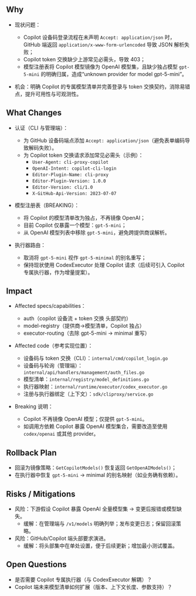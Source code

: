 ## Why

- 现状问题：
  - Copilot 设备码登录流程在未声明 `Accept: application/json` 时，GitHub 端返回 `application/x-www-form-urlencoded` 导致 JSON 解析失败；
  - Copilot token 交换缺少上游常见必需头，导致 403；
  - 模型注册表将 Copilot 模型镜像为 OpenAI 模型集，且缺少独占模型 `gpt-5-mini` 的明确归属，造成“unknown provider for model gpt-5-mini”。

- 机会：明确 Copilot 的专属模型清单并完善登录与 token 交换契约，消除易错点，提升可用性与可观测性。

## What Changes

- 认证（CLI 与管理端）：
  - 为 GitHub 设备码端点添加 `Accept: application/json`（避免表单编码导致解码失败）。
  - 为 Copilot token 交换请求添加常见必需头（示例）：
    - `User-Agent: cli-proxy-copilot`
    - `OpenAI-Intent: copilot-cli-login`
    - `Editor-Plugin-Name: cli-proxy`
    - `Editor-Plugin-Version: 1.0.0`
    - `Editor-Version: cli/1.0`
    - `X-GitHub-Api-Version: 2023-07-07`

- 模型注册表（BREAKING）：
  - 将 Copilot 的模型清单改为独占，不再镜像 OpenAI；
  - 目前 Copilot 仅暴露一个模型：`gpt-5-mini`；
  - 从 OpenAI 模型列表中移除 `gpt-5-mini`，避免跨提供商误解析。

- 执行器路由：
  - 取消将 `gpt-5-mini` 视作 `gpt-5-minimal` 的别名重写；
  - 保持现状使用 CodexExecutor 处理 Copilot 请求（后续可引入 Copilot 专属执行器，作为增量提案）。

## Impact

- Affected specs/capabilities：
  - auth（copilot 设备流 + token 交换 头部契约）
  - model-registry（提供商→模型清单，Copilot 独占）
  - executor-routing（去除 gpt-5-mini → minimal 重写）

- Affected code（参考实现位置）：
  - 设备码与 token 交换（CLI）：`internal/cmd/copilot_login.go`
  - 设备码与轮询（管理端）：`internal/api/handlers/management/auth_files.go`
  - 模型清单：`internal/registry/model_definitions.go`
  - 执行器映射：`internal/runtime/executor/codex_executor.go`
  - 注册与执行器绑定（上下文）：`sdk/cliproxy/service.go`

- Breaking 说明：
  - Copilot 不再镜像 OpenAI 模型；仅提供 `gpt-5-mini`。
  - 如调用方依赖 Copilot 暴露 OpenAI 模型集合，需要改造至使用 `codex/openai` 或其他 provider。

## Rollback Plan

- 回滚为镜像策略：`GetCopilotModels()` 恢复返回 `GetOpenAIModels()`；
- 在执行器中恢复 `gpt-5-mini` → minimal 的别名映射（如业务确有依赖）。

## Risks / Mitigations

- 风险：下游假设 Copilot 暴露 OpenAI 全量模型集 → 变更后报错或模型缺失。
  - 缓解：在管理端与 `/v1/models` 明确列举；发布变更日志；保留回滚策略。
- 风险：GitHub/Copilot 端头部要求演进。
  - 缓解：将头部集中在单处设置，便于后续更新；增加最小测试覆盖。

## Open Questions

- 是否需要 Copilot 专属执行器（与 CodexExecutor 解耦）？
- Copilot 端未来模型清单如何扩展（版本、上下文长度、参数支持）？

